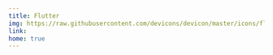 ```yaml
---
title: Flutter
img: https://raw.githubusercontent.com/devicons/devicon/master/icons/flutter/flutter-original.svg
link: 
home: true
---
```



